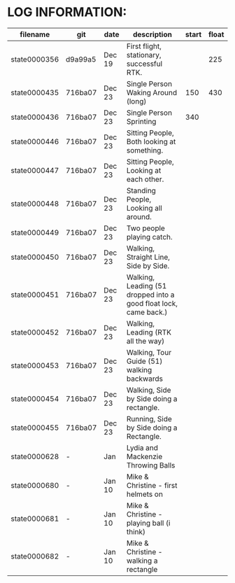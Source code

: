 
# LOG INFORMATION:

| filename     | git     | date   | description | start | float |
|--------------|---------|--------|-------------|-------|-------|
| state0000356 | d9a99a5 | Dec 19 | First flight, stationary, successful RTK.  | | 225 |
| state0000435 | 716ba07 | Dec 23 | Single Person Waking Around (long) | 150 | 430 |
| state0000436 | 716ba07 | Dec 23 | Single Person Sprinting | 340 | |
| state0000446 | 716ba07 | Dec 23 | Sitting People, Both looking at something. | | |
| state0000447 | 716ba07 | Dec 23 | Sitting People, Looking at each other. | | |
| state0000448 | 716ba07 | Dec 23 | Standing People, Looking all around. | | |
| state0000449 | 716ba07 | Dec 23 | Two people playing catch. | | |
| state0000450 | 716ba07 | Dec 23 | Walking, Straight Line, Side by Side. | | |
| state0000451 | 716ba07 | Dec 23 | Walking, Leading (51 dropped into a good float lock, came back.) | | |
| state0000452 | 716ba07 | Dec 23 | Walking, Leading (RTK all the way) | | |
| state0000453 | 716ba07 | Dec 23 | Walking, Tour Guide (51) walking backwards | | |
| state0000454 | 716ba07 | Dec 23 | Walking, Side by Side doing a rectangle. | | |
| state0000455 | 716ba07 | Dec 23 | Running, Side by Side doing a Rectangle. | | |
| state0000628 | - | Jan | Lydia and Mackenzie Throwing Balls | | |
| state0000680 | - | Jan 10 | Mike & Christine - first helmets on | | |
| state0000681 | - | Jan 10 | Mike & Christine - playing ball (i think) | | |
| state0000682 | - | Jan 10 | Mike & Christine - walking a rectangle | | |


